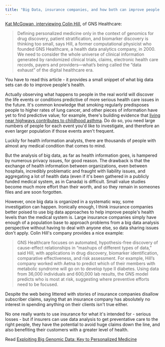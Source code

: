 ```yaml
---
title: "Big Data, insurance companies, and how both can improve people's health"
---
```


[Kat McGowan, interviewing Colin Hill](http://nygenome.org/blog/exploiting-big-genomic-data-key-personalized-medicine), of GNS Healthcare:

> Defining personalized medicine only in the context of genomics for drug  discovery, patient stratification, and biomarker discovery is thinking  too small, says Hill, a former computational physicist who founded GNS  Healthcare, a health data analytics company, in 2000. We need to  consider the whole universe of clinical information generated by  randomized clinical trials, claims, electronic health care records,  payers and providers—what’s being called the “data exhaust” of the  digital healthcare era.

You have to read this article - it provides a small snippet of what big data sets can do to improve people's health.

[]()
Actually observing what happens to people in the real world will discover the life events or conditions predictive of more serious health care issues in the future. It's common knowledge that smoking regularly predisposes people to higher rates of lung cancer, and other pieces of information have yet to find predictive value; for example, there's building evidence that [living near highways contributes to childhood asthma](http://www.ncbi.nlm.nih.gov/pmc/articles/PMC3556611/). Do do so, you need large numbers of people for each event you'd like to investigate, and therefore an even larger population if those events aren't frequent.

Luckily for health information analysts, there are thousands of people with almost any medical condition that comes to mind.

But the analysis of big data, as far as health information goes, is hampered by numerous privacy issues, for good reason. The drawback is that the exchange of health information between organizations, even between hospitals, incredibly problematic and fraught with liability issues, and aggregating a lot of health data (even if it's been gathered in a publicly funded medical system, as in Canada) is difficult. Small value studies become much more effort than their worth, and so they remain in someones files and are soon forgotten.

However, once big data is organized in a systematic way, some investigation can happen. Ironically enough, I think insurance companies better poised to use big data approaches to help improve people's health levels than the medical system is. Large insurance companies simply have enough of a population base to approach problems from a big data analysis perspective without having to deal with anyone else, so data sharing issues don't apply. Colin Hill's company provides a nice example:


> GNS Healthcare focuses on  automated, hypothesis-free discovery of cause-effect relationships in  “mashups of different types of data,”  said Hill, with applications in  drug discovery, biomarker identification, comparative effectiveness, and  risk assessment. For example, Hill’s company worked with Aetna to  predict which of their members with metabolic syndrome will go on to  develop type II diabetes. Using data from 36,000 individuals and 600,000  lab results, the GNS model predicts who is most at risk, suggesting  where preventive efforts need to be focused.


Despite the web being littered with stories of insurance companies disallow subscriber claims, saying that an insurance company has absolutely no interest in spending anything on their clients isn't true either.

No one really wants to use insurance for what it's intended for - serious losses - but if insurers can use data analysis to get preventative care to the right people, they have the potential to avoid huge claims down the line, and also benefiting their customers with a greater level of health.

Read [Exploiting Big Genomic Data: Key to Personalized Medicine](http://nygenome.org/blog/exploiting-big-genomic-data-key-personalized-medicine)
